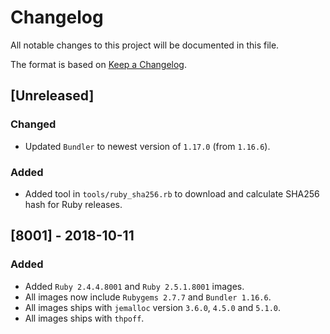 # Changelog
All notable changes to this project will be documented in this file.

The format is based on [Keep a Changelog](https://keepachangelog.com/en/1.0.0/).

## [Unreleased]
### Changed
- Updated `Bundler` to newest version of `1.17.0` (from `1.16.6`).
### Added
- Added tool in `tools/ruby_sha256.rb` to download and calculate SHA256 hash for Ruby releases.

## [8001] - 2018-10-11
### Added
- Added `Ruby 2.4.4.8001` and `Ruby 2.5.1.8001` images.
- All images now include `Rubygems 2.7.7` and `Bundler 1.16.6`.
- All images ships with `jemalloc` version `3.6.0`, `4.5.0` and `5.1.0`.
- All images ships with `thpoff`.
